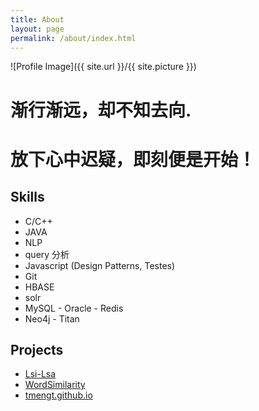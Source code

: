 ```yaml
---
title: About
layout: page
permalink: /about/index.html
---
```

![Profile Image]({{ site.url }}/{{ site.picture }})

<h1>渐行渐远，却不知去向. </h1>
<h1>放下心中迟疑，即刻便是开始！</h1>
 

<h2>Skills</h2>

<ul class="skill-list">
	<li>C/C++</li>
	<li>JAVA</li>
	<li>NLP</li>
	<li>query 分析</li>
	<li>Javascript (Design Patterns, Testes)</li>
	<li>Git</li>
	<li>HBASE</li>
	<li>solr</li>
	<li>MySQL - Oracle - Redis</li>
	<li>Neo4j - Titan</li> 
</ul>

<h2>Projects</h2>

<ul>
	<li><a href="https://github.com/TmengT/Lsi-Lsa">Lsi-Lsa</a></li>
	<li><a href="https://github.com/TmengT/WordSimilarity">WordSimilarity</a></li>
	<li><a href="https://github.com/TmengT/tmengt.github.io">tmengt.github.io</a></li>
</ul>

